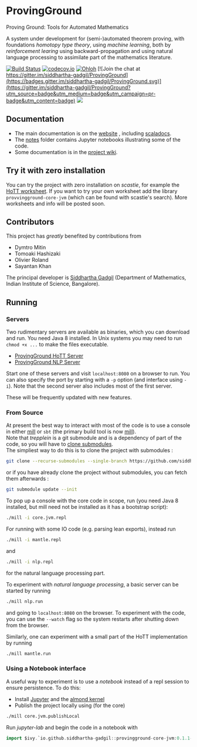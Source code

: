 # ProvingGround

Proving Ground: Tools for Automated Mathematics

A system under development for (semi-)automated theorem proving, with foundations *homotopy type theory*, using
*machine learning*, both by _reinforcement learing_ using backward-propagation and using natural language processing to assimilate part of the mathematics literature.

[![Build Status](https://img.shields.io/travis/siddhartha-gadgil/ProvingGround.svg)](https://travis-ci.org/siddhartha-gadgil/ProvingGround)
[![codecov.io](http://codecov.io/github/siddhartha-gadgil/ProvingGround/coverage.svg)](https://codecov.io/gh/siddhartha-gadgil/ProvingGround)
[![Ohloh](http://www.ohloh.net/p/ProvingGround/widgets/project_thin_badge.gif)](https://www.ohloh.net/p/ProvingGround) [![Join the chat at https://gitter.im/siddhartha-gadgil/ProvingGround](https://badges.gitter.im/siddhartha-gadgil/ProvingGround.svg)](https://gitter.im/siddhartha-gadgil/ProvingGround?utm_source=badge&utm_medium=badge&utm_campaign=pr-badge&utm_content=badge)
![](https://github.com/siddhartha-gadgil/ProvingGround/workflows/scala%20CI/badge.svg)

## Documentation

* The main documentation is on the [website](http://siddhartha-gadgil.github.io/ProvingGround/) , including [scaladocs](http://siddhartha-gadgil.github.io/ProvingGround/scaladoc/provingground/index.html).
* The [notes](https://github.com/siddhartha-gadgil/ProvingGround/tree/master/notes) folder contains Jupyter notebooks illustrating some of the code.
* Some documentation is in the [project wiki](https://github.com/siddhartha-gadgil/ProvingGround/wiki).

## Try it with zero installation

You can try the project with zero installation on _scastie_, for example the [HoTT worksheet](https://scastie.scala-lang.org/siddhartha-gadgil/0DqN82WeQk2W0nqSYQpolA).
If you want to try your own worksheet add the library `provvingground-core-jvm` (which can be found with scastie's search). More worksheets and info will be posted soon.

## Contributors

This project has _greatly_ benefited by contributions from

* Dymtro Mitin
* Tomoaki Hashizaki
* Olivier Roland
* Sayantan Khan

The principal developer is [Siddhartha Gadgil](http://math.iisc.ac.in/~gadgil) (Department of Mathematics, Indian Institute of Science, Bangalore).

## Running

### Servers

Two rudimentary servers are available as binaries, which you can download and run. You need Java 8 installed. In Unix systems you may need to run `chmod +x ...` to make the files executable.

* [ProvingGround HoTT Server](http://math.iisc.ac.in/~gadgil/proving-ground/bin/provinground-mantle-SNAPSHOT)
* [ProvingGround NLP Server](http://math.iisc.ac.in/~gadgil/proving-ground/bin/provinground-nlp-SNAPSHOT)

Start one of these servers and visit `localhost:8080` on a browser to run. You can also specify the port by starting with a `-p` option (and interface using `-i`).
Note that the second server also includes most of the first server.

These will be frequently updated with new features.

### From Source

At present the best way to interact with most of the code is to use a console in either [mill](https://www.lihaoyi.com/mill/) or `sbt` (the primary build tool is now [mill](https://www.lihaoyi.com/mill/)).  
Note that _trepplein_ is a git submodule and is a dependency of part of the code, so you will have to [clone submodules](https://git-scm.com/book/en/v2/Git-Tools-Submodules#_cloning_submodules).  
The simpliest way to do this is to clone the project with submodules :

```bash
git clone --recurse-submodules --single-branch https://github.com/siddhartha-gadgil/ProvingGround.git
```

or if you have already clone the project without submodules, you can fetch them afterwards :

```bash
git submodule update --init
```

To pop up a console with the core code in scope, run (you need Java 8 installed, but mill need not be installed as it has a bootstrap script):

```bash
./mill -i core.jvm.repl
```

For running with some IO code (e.g. parsing lean exports), instead run

```bash
./mill -i mantle.repl
```

and

```bash
./mill -i nlp.repl
```

for the natural language processing part.

To experiment with _natural language processing_, a basic server can be started by running

```bash
./mill nlp.run
```

and going to `localhost:8080` on the browser. To experiment with the code, you can use the `--watch` flag so the system restarts after shutting down from the browser.

Similarly, one can experiment with a small part of the HoTT implementation by running

```bash
./mill mantle.run
```

### Using a Notebook interface

A useful way to experiment is to use a _notebook_ instead of a repl session to ensure persistence. To do this:

* Install [Jupyter](https://jupyter.org/) and the [almond kernel](https://almond.sh/)
* Publish the project locally using (for the core)

```bash
./mill core.jvm.publishLocal
```

Run _jupyter-lab_ and begin the code in a notebook with

```scala
import $ivy.`io.github.siddhartha-gadgil::provingground-core-jvm:0.1.1-SNAPSHOT`
```
